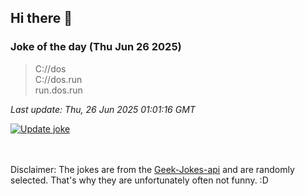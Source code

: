 ## Hi there 👋

### Joke of the day (Thu Jun 26 2025)
<!-- joke -->
>C://dos  <br>C://dos.run  <br>run.dos.run
<!-- /joke -->

*Last update: Thu, 26 Jun 2025 01:01:16 GMT*

[![Update joke](https://github.com/nclskfm/nclskfm/actions/workflows/joke.yml/badge.svg)](https://github.com/nclskfm/nclskfm/actions/workflows/joke.yml)

<br><br>
Disclaimer: The jokes are from the [Geek-Jokes-api](https://github.com/sameerkumar18/geek-joke-api) and are randomly selected. That's why they are unfortunately often not funny. :D
